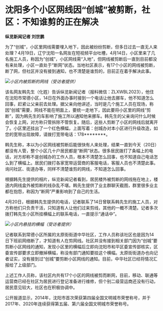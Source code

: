 # 沈阳多个小区网线因“创城”被剪断，社区：不知谁剪的正在解决

**纵览新闻记者 刘世鹏**

为了“创城”，小区里网线需要埋入地下，因此被纷纷剪断，但多日过去一直无人来处理？4月19日，辽宁沈阳一名网友在短视频平台吐槽，4月14日，小区里来了几名施工人员，称因为“创城”，小区网线需“入地”，但网线被剪断后一直到目前都没有来处理，小区一直处于“断网”状态。当地社区表示，有17个小区的网线被剪断，断了网，但社区并没有接到通知，也不清楚是谁剪的，目前正在着手解决此事。

![](https://inews.gtimg.com/om_bt/Or3SPISBmIGeKrVAVPS1vPQ3hRqRbkyqqTVCdCjooFaHIAA/1000)_小区内被剪断的网线（受访者提供）_

该名网友韩先生（化姓）告诉纵览新闻记者（报料微信：ZLXWBL2023），他住在沈阳市常德小区，14日在外面办事时接到一个电话让他去挪车，他不知道怎么回事，赶紧让父亲前去处理。据父亲向他讲述，当时是几个施工人员在现场，称因“创城”需要，网线不能在明面上，要统一走地下，因此要将小区里的网线“剪断”，因为韩先生的车影响了施工所以通知他来挪车。韩先生的父亲询问什么时候会恢复上网，对方称只管拆除不管恢复。随后，这些人剪断了小区的网线后就离开了。小区里还挂出了一个红色横幅，上面写着：创城办对本小区进行升级改造，如您的宽带出现故障，请拨打宽带电话：178********。

韩先生称，本以为小区网线被剪断后能很快有人来处理，结果一直到今天（20日）都没有人管，整个小区几十户居民都是“断网”状态。很多居民拨打了条幅上的电话，对方却称不是创城办的工作人员，根本不清楚怎么回事，也不知道自己电话怎么到了横幅上。居民们拨打各家宽带运营商的客服电话，客服人员也不清楚此事。询问社区、街道办等，同样不清楚谁剪的网线，不知道怎么回事。

根据韩先生提供的相片，纵览新闻记者看到，居民楼外被剪断的网线拖在地上，楼道内网线盒外被剪断的线杂乱不堪。韩先生提供了业主群聊天截图，群里很多业主都在抱怨，称因为“断网”严重影响到了自己的生活。

4月20日，根据韩先生提供的电话，记者联系了14日曾联系韩先生的施工人员，对方称他们只负责干活，只知道有人让他们过来剪线，其他的一概不清楚。记者多次拨打韩先生小区所挂横幅上的联系电话，一直提示“通话中”。

![](https://inews.gtimg.com/om_bt/OERhqMTOi9e1pw4nBCMP0vNXJGGAayloLKIs6VKWm6ojcAA/1000)_小区内悬挂的横幅（受访者提供）_

记者联系到常德小区所属的太原街街道中华社区，工作人员称该社区也是因为14日下班前网络断了，才知道有人在剪网线。社区并没有接到相关部门因为“创城”要剪断小区网线的通知，发现小区里的横幅后立即向沈阳市和平区委宣传部核实，区委宣传部要求立即撤掉横幅，称没有部门通知要挂这个横幅。太原街街道办也向记者证实，没有接到过“创城”要剪断小区网线的通知。目前，中华社区已经将情况汇报给了上级部门。

上述工作人员称，该社区内共有17个小区的网线被剪而断网，目前，移动、联通等运营商已经在社区为居民进行登记准备进行维修，但个别二级营运商还没有行动，居民意见较大，社区也在积极协调中。

公开报道显示，2014年，沈阳市首次荣获第四届全国文明城市荣誉称号，并于2017年、2020年连续获得第五届、第六届全国文明城市荣誉称号。


